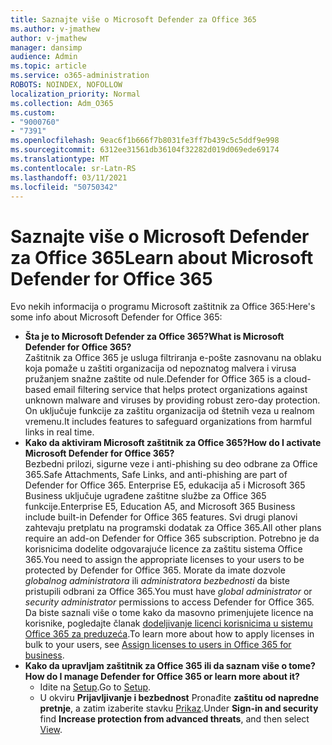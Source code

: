 ```yaml
---
title: Saznajte više o Microsoft Defender za Office 365
ms.author: v-jmathew
author: v-jmathew
manager: dansimp
audience: Admin
ms.topic: article
ms.service: o365-administration
ROBOTS: NOINDEX, NOFOLLOW
localization_priority: Normal
ms.collection: Adm_O365
ms.custom:
- "9000760"
- "7391"
ms.openlocfilehash: 9eac6f1b666f7b8031fe3ff7b439c5c5ddf9e998
ms.sourcegitcommit: 6312ee31561db36104f32282d019d069ede69174
ms.translationtype: MT
ms.contentlocale: sr-Latn-RS
ms.lasthandoff: 03/11/2021
ms.locfileid: "50750342"
---
```

# <a name="learn-about-microsoft-defender-for-office-365"></a><span data-ttu-id="7d529-102">Saznajte više o Microsoft Defender za Office 365</span><span class="sxs-lookup"><span data-stu-id="7d529-102">Learn about Microsoft Defender for Office 365</span></span>

<span data-ttu-id="7d529-103">Evo nekih informacija o programu Microsoft zaštitnik za Office 365:</span><span class="sxs-lookup"><span data-stu-id="7d529-103">Here's some info about Microsoft Defender for Office 365:</span></span>

- <span data-ttu-id="7d529-104">**Šta je to Microsoft Defender za Office 365?**</span><span class="sxs-lookup"><span data-stu-id="7d529-104">**What is Microsoft Defender for Office 365?**</span></span>  
    <span data-ttu-id="7d529-105">Zaštitnik za Office 365 je usluga filtriranja e-pošte zasnovanu na oblaku koja pomaže u zaštiti organizacija od nepoznatog malvera i virusa pružanjem snažne zaštite od nule.</span><span class="sxs-lookup"><span data-stu-id="7d529-105">Defender for Office 365 is a cloud-based email filtering service that helps protect organizations against unknown malware and viruses by providing robust zero-day protection.</span></span> <span data-ttu-id="7d529-106">On uključuje funkcije za zaštitu organizacija od štetnih veza u realnom vremenu.</span><span class="sxs-lookup"><span data-stu-id="7d529-106">It includes features to safeguard organizations from harmful links in real time.</span></span>
- <span data-ttu-id="7d529-107">**Kako da aktiviram Microsoft zaštitnik za Office 365?**</span><span class="sxs-lookup"><span data-stu-id="7d529-107">**How do I activate Microsoft Defender for Office 365?**</span></span>  
    <span data-ttu-id="7d529-108">Bezbedni prilozi, sigurne veze i anti-phishing su deo odbrane za Office 365.</span><span class="sxs-lookup"><span data-stu-id="7d529-108">Safe Attachments, Safe Links, and anti-phishing are part of Defender for Office 365.</span></span> <span data-ttu-id="7d529-109">Enterprise E5, edukacija a5 i Microsoft 365 Business uključuje ugrađene zaštitne službe za Office 365 funkcije.</span><span class="sxs-lookup"><span data-stu-id="7d529-109">Enterprise E5, Education A5, and Microsoft 365 Business include built-in Defender for Office 365 features.</span></span> <span data-ttu-id="7d529-110">Svi drugi planovi zahtevaju pretplatu na programski dodatak za Office 365.</span><span class="sxs-lookup"><span data-stu-id="7d529-110">All other plans require an add-on Defender for Office 365 subscription.</span></span> <span data-ttu-id="7d529-111">Potrebno je da korisnicima dodelite odgovarajuće licence za zaštitu sistema Office 365.</span><span class="sxs-lookup"><span data-stu-id="7d529-111">You need to assign the appropriate licenses to your users to be protected by Defender for Office 365.</span></span> <span data-ttu-id="7d529-112">Morate da imate dozvole *globalnog administratora* ili *administratora bezbednosti* da biste pristupili odbrani za Office 365.</span><span class="sxs-lookup"><span data-stu-id="7d529-112">You must have *global administrator* or *security administrator* permissions to access Defender for Office 365.</span></span> <span data-ttu-id="7d529-113">Da biste saznali više o tome kako da masovno primenjujete licence na korisnike, pogledajte članak [dodeljivanje licenci korisnicima u sistemu Office 365 za preduzeća](https://go.microsoft.com/fwlink/?linkid=2093435).</span><span class="sxs-lookup"><span data-stu-id="7d529-113">To learn more about how to apply licenses in bulk to your users, see [Assign licenses to users in Office 365 for business](https://go.microsoft.com/fwlink/?linkid=2093435).</span></span>
- <span data-ttu-id="7d529-114">**Kako da upravljam zaštitnik za Office 365 ili da saznam više o tome?**</span><span class="sxs-lookup"><span data-stu-id="7d529-114">**How do I manage Defender for Office 365 or learn more about it?**</span></span>  
  - <span data-ttu-id="7d529-115">Idite na [Setup](https://go.microsoft.com/fwlink/p/?linkid=2075721).</span><span class="sxs-lookup"><span data-stu-id="7d529-115">Go to [Setup](https://go.microsoft.com/fwlink/p/?linkid=2075721).</span></span>  
  - <span data-ttu-id="7d529-116">U okviru **Prijavljivanje i bezbednost** Pronađite **zaštitu od napredne pretnje**, a zatim izaberite stavku [Prikaz](https://go.microsoft.com/fwlink/?linkid=2109302).</span><span class="sxs-lookup"><span data-stu-id="7d529-116">Under **Sign-in and security** find **Increase protection from advanced threats**, and then select [View](https://go.microsoft.com/fwlink/?linkid=2109302).</span></span>
